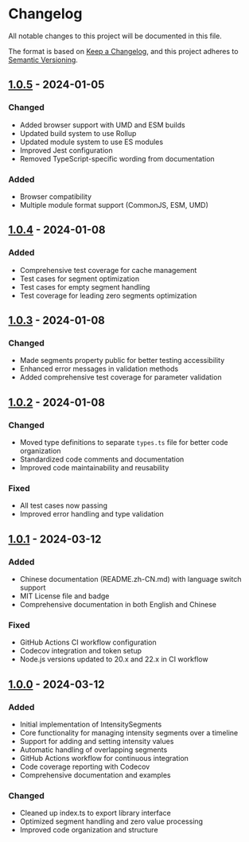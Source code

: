 # Changelog

All notable changes to this project will be documented in this file.

The format is based on [Keep a Changelog](https://keepachangelog.com/en/1.0.0/),
and this project adheres to [Semantic Versioning](https://semver.org/spec/v2.0.0.html).

## [1.0.5] - 2024-01-05

### Changed
- Added browser support with UMD and ESM builds
- Updated build system to use Rollup
- Updated module system to use ES modules
- Improved Jest configuration
- Removed TypeScript-specific wording from documentation

### Added
- Browser compatibility
- Multiple module format support (CommonJS, ESM, UMD)

## [1.0.4] - 2024-01-08

### Added
- Comprehensive test coverage for cache management
- Test cases for segment optimization
- Test cases for empty segment handling
- Test coverage for leading zero segments optimization

## [1.0.3] - 2024-01-08

### Changed
- Made segments property public for better testing accessibility
- Enhanced error messages in validation methods
- Added comprehensive test coverage for parameter validation

## [1.0.2] - 2024-01-08

### Changed
- Moved type definitions to separate `types.ts` file for better code organization
- Standardized code comments and documentation
- Improved code maintainability and reusability

### Fixed
- All test cases now passing
- Improved error handling and type validation

## [1.0.1] - 2024-03-12

### Added
- Chinese documentation (README.zh-CN.md) with language switch support
- MIT License file and badge
- Comprehensive documentation in both English and Chinese

### Fixed
- GitHub Actions CI workflow configuration
- Codecov integration and token setup
- Node.js versions updated to 20.x and 22.x in CI workflow

## [1.0.0] - 2024-03-12

### Added
- Initial implementation of IntensitySegments
- Core functionality for managing intensity segments over a timeline
- Support for adding and setting intensity values
- Automatic handling of overlapping segments
- GitHub Actions workflow for continuous integration
- Code coverage reporting with Codecov
- Comprehensive documentation and examples

### Changed
- Cleaned up index.ts to export library interface
- Optimized segment handling and zero value processing
- Improved code organization and structure

[1.0.5]: https://github.com/h1bomb/intensity-segments/compare/v1.0.4...v1.0.5
[1.0.4]: https://github.com/h1bomb/intensity-segments/compare/v1.0.3...v1.0.4
[1.0.3]: https://github.com/h1bomb/intensity-segments/compare/v1.0.2...v1.0.3
[1.0.2]: https://github.com/h1bomb/intensity-segments/compare/v1.0.1...v1.0.2
[1.0.1]: https://github.com/h1bomb/intensity-segments/compare/v1.0.0...v1.0.1
[1.0.0]: https://github.com/h1bomb/intensity-segments/releases/tag/v1.0.0
